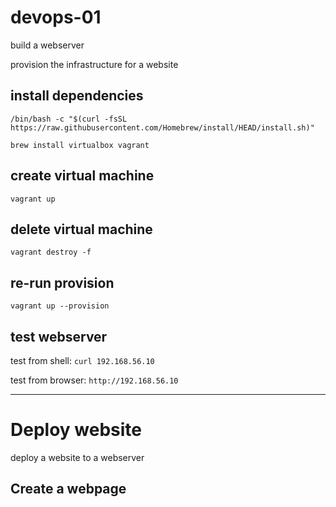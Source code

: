# devops-01

build a webserver

  provision the infrastructure for a website

## install dependencies

`/bin/bash -c "$(curl -fsSL https://raw.githubusercontent.com/Homebrew/install/HEAD/install.sh)"`

`brew install virtualbox vagrant`

## create virtual machine

`vagrant up`

## delete virtual machine

`vagrant destroy -f`

## re-run provision

`vagrant up --provision`

## test webserver

test from shell:
`curl 192.168.56.10`

test from browser:
`http://192.168.56.10`

--- 
# Deploy website
deploy a website to a webserver

## Create a webpage

